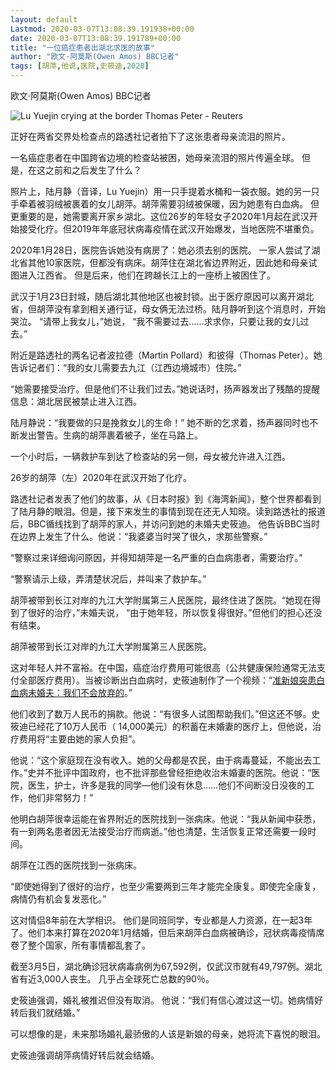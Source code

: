 ```yaml
---
layout: default
Lastmod: 2020-03-07T13:08:39.191938+00:00
date: 2020-03-07T13:08:39.191789+00:00
title: "一位癌症患者出湖北求医的故事"
author: "欧文·阿莫斯(Owen Amos) BBC记者"
tags: [胡萍,他说,医院,史筱迪,2020]
---
```


欧文·阿莫斯(Owen Amos) BBC记者

 ![Lu Yuejin crying at the border](https://images.weserv.nl/?url=https%3A//ichef.bbci.co.uk/news/320/cpsprodpb/6314/production/_111146352_mothercrying.jpg) Thomas Peter - Reuters 

正好在两省交界处检查点的路透社记者拍下了这张患者母亲流泪的照片。

一名癌症患者在中国跨省边境的检查站被困，她母亲流泪的照片传遍全球。 但是，在这之前和之后发生了什么？

照片上，陆月静（音译，Lu Yuejin）用一只手提着水桶和一袋衣服。她的另一只手牵着被羽绒被裹着的女儿胡萍。胡萍需要羽绒被保暖，因为她患有白血病。 但更重要的是，她需要离开家乡湖北。这位26岁的年轻女子2020年1月起在武汉开始接受化疗。但2019年年底冠状病毒疫情在武汉开始爆发，当地医院不堪重负。

2020年1月28日，医院告诉她没有病房了：她必须去别的医院。 一家人尝试了湖北省其他10家医院，但都没有病床。胡萍住在湖北省边界附近，因此她和母亲试图进入江西省。 但是后来，他们在跨越长江上的一座桥上被困住了。

武汉于1月23日封城，随后湖北其他地区也被封锁。出于医疗原因可以离开湖北省，但胡萍没有拿到相关通行证，母女俩无法过桥。陆月静听到这个消息时，开始哭泣。 “请带上我女儿，”她说， “我不需要过去……求求你，只要让我的女儿过去。”

附近是路透社的两名记者波拉德（Martin Pollard）和彼得（Thomas Peter）。她告诉记者们：“我的女儿需要去九江（江西边境城市）住院。”

“她需要接受治疗。但是他们不让我们过去。”她说话时，扬声器发出了残酷的提醒信息：湖北居民被禁止进入江西。

陆月静说：“我要做的只是挽救女儿的生命！” 她不断的乞求着，扬声器同时也不断发出警告。生病的胡萍裹着被子，坐在马路上。

一个小时后，一辆救护车到达了检查站的另一侧，母女被允许进入江西。

26岁的胡萍（左）2020年在武汉开始了化疗。

路透社记者发表了他们的故事，从《日本时报》到《海湾新闻》，整个世界都看到了陆月静的眼泪。但是，接下来发生的事情到现在还无人知晓。读到路透社的报道后，BBC循线找到了胡萍的家人，并访问到她的未婚夫史筱迪。 他告诉BBC当时在边界上发生了什么。他说：“我婆婆当时哭了很久，求那些警察。”

“警察过来详细询问原因，并得知胡萍是一名严重的白血病患者，需要治疗。”

“警察请示上级，弄清楚状况后，并叫来了救护车。”

胡萍被带到长江对岸的九江大学附属第三人民医院，最终住进了医院。“她现在得到了很好的治疗，”未婚夫说， “由于她年轻，所以恢复得很好。”但他们的担心还没有结束。

胡萍被带到长江对岸的九江大学附属第三人民医院。

这对年轻人并不富裕。在中国，癌症治疗费用可能很高（公共健康保险通常无法支付全部医疗费用）。当被诊断出白血病时，史筱迪制作了一个视频：“[准新娘突患白血病未婚夫：我们不会放弃的](https://3g.163.com/v/video/VV23RADR6.html)。”

他们收到了数万人民币的捐款。他说：“有很多人试图帮助我们。”但这还不够。史筱迪已经花了10万人民币（ 14,000美元）的积蓄在未婚妻的医疗上，但他说，治疗费用将“主要由她的家人负担”。

他说：“这个家庭现在没有收入。她的父母都是农民，由于病毒蔓延，不能出去工作。”史并不批评中国政府，也不批评那些曾经拒绝收治未婚妻的医院。他说：“医院，医生，护士，许多是我的同学—他们没有休息……他们不间断没日没夜的工作，他们非常努力！”

他明白胡萍很幸运能在省界附近的医院找到一张病床。他说：“我从新闻中获悉，有一到两名患者因无法接受治疗而病逝。”他也清楚，生活恢复正常还需要一段时间。

胡萍在江西的医院找到一张病床。

“即使她得到了很好的治疗，也至少需要两到三年才能完全康复。即使完全康复，病情仍有机会复发恶化。”

这对情侣8年前在大学相识。 他们是同班同学，专业都是人力资源，在一起3年了。他们本来打算在2020年1月结婚，但后来胡萍白血病被确诊，冠状病毒疫情席卷了整个国家，所有事情都乱套了。

截至3月5日，湖北确诊冠状病毒病例为67,592例，仅武汉市就有49,797例。湖北省有近3,000人丧生。 几乎占全球死亡总数的90％。

史筱迪强调，婚礼被推迟但没有取消。 他说：“我们有信心渡过这一切。她病情好转后我们就结婚。”

可以想像的是，未来那场婚礼最骄傲的人该是新娘的母亲，她将流下喜悦的眼泪。

史筱迪强调胡萍病情好转后就会结婚。

